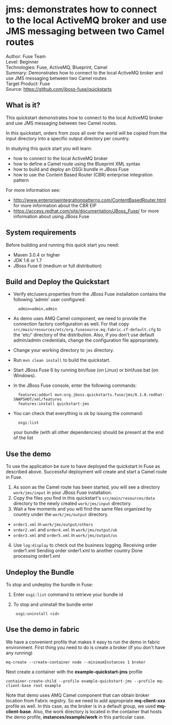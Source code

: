 jms: demonstrates how to connect to the local ActiveMQ broker and use JMS messaging between two Camel routes
===================================
Author: Fuse Team  
Level: Beginner  
Technologies: Fuse, ActiveMQ, Blueprint, Camel  
Summary: Demonstrates how to connect to the local ActiveMQ broker and use JMS messaging between two Camel routes  
Target Product: Fuse  
Source: <https://github.com/jboss-fuse/quickstarts>

What is it?
-----------

This quickstart demonstrates how to connect to the local ActiveMQ broker and use JMS messaging between two Camel routes.

In this quickstart, orders from zoos all over the world will be copied from the input directory into a specific
output directory per country.

In studying this quick start you will learn:

* how to connect to the local ActiveMQ broker
* how to define a Camel route using the Blueprint XML syntax
* how to build and deploy an OSGi bundle in JBoss Fuse
* how to use the Content Based Router (CBR) enterprise integration pattern

For more information see:

* http://www.enterpriseintegrationpatterns.com/ContentBasedRouter.html for more information about the CBR EIP
* https://access.redhat.com/site/documentation/JBoss_Fuse/ for more information about using JBoss Fuse


System requirements
-------------------

Before building and running this quick start you need:

* Maven 3.0.4 or higher
* JDK 1.6 or 1.7
* JBoss Fuse 6 (medium or full distribution)


Build and Deploy the Quickstart
-------------------------------

* Verify etc/users.properties from the JBoss Fuse installation contains the following 'admin' user configured:

        admin=admin,admin

* As demo uses AMQ Camel component, we need to provide the connection factory configuration as well. For that copy `src/main/resources/etc/org.fusesource.mq.fabric.cf-default.cfg` to the 'etc/' directory of the distribution.
    Also, if you don't use default admin/admin credentials, change the configuration file appropriately.

* Change your working directory to `jms` directory.
* Run `mvn clean install` to build the quickstart.
* Start JBoss Fuse 6 by running bin/fuse (on Linux) or bin\fuse.bat (on Windows).


* In the JBoss Fuse console, enter the following commands:

        features:addurl mvn:org.jboss.quickstarts.fuse/jms/6.1.0.redhat-SNAPSHOT/xml/features
        features:install quickstart-jms

* You can check that everything is ok by issuing  the command:

        osgi:list

   your bundle (with all other dependencies) should be present at the end of the list

Use the demo
--------------

To use the application be sure to have deployed the quickstart in Fuse as described above. Successful deployment will create and start a Camel route in Fuse.

1. As soon as the Camel route has been started, you will see a directory `work/jms/input` in your JBoss Fuse installation.
2. Copy the files you find in this quickstart's `src/main/resources/data` directory to the newly created `work/jms/input` directory.
3. Wait a few moments and you will find the same files organized by country under the `work/jms/output` directory.
  * `order1.xml` in `work/jms/output/others`
  * `order2.xml` and `order4.xml` in `work/jms/output/uk`
  * `order3.xml` and `order5.xml` in `work/jms/output/us`


4. Use `log:display` to check out the business logging.
        Receiving order order1.xml
        Sending order order1.xml to another country
        Done processing order1.xml

Undeploy the Bundle
-------------------

To stop and undeploy the bundle in Fuse:

1. Enter `osgi:list` command to retrieve your bundle id
2. To stop and uninstall the bundle enter

        osgi:uninstall <id>


Use the demo in fabric
----------------------

We have a convenient profile that makes it easy to run the demo in fabric environment. First thing you need to do is create a broker (if you don't have any running)

    mq-create --create-container node --minimumInstances 1 broker

Next create a container with the **example-quickstart-jms** profile

    container-create-child --profile example-quickstart-jms --profile mq-client-base root example

Note that demo uses AMQ Camel component that can obtain broker location from Fabric registry. So we need to add appropriate **mq-client-xxx** profile as well.
In this case, as the broker is in a default group, we used **mq-client-base**.
Also, the work directory is located in the container that hosts the demo profile, **instances/example/work** in this particular case.
